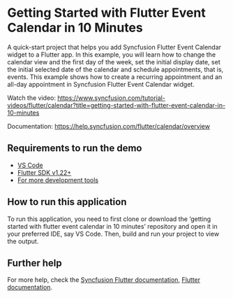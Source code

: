 # Getting Started with Flutter Event Calendar in 10 Minutes

A quick-start project that helps you add Syncfusion Flutter Event Calendar widget to a Flutter app. In this example, you will learn how to change the calendar view and the first day of the week, set the initial display date, set the initial selected date of the calendar and schedule appointments, that is, events. This example shows how to create a recurring appointment and an all-day appointment in Syncfusion Flutter Event Calendar widget.

Watch the video: https://www.syncfusion.com/tutorial-videos/flutter/calendar?title=getting-started-with-flutter-event-calendar-in-10-minutes

Documentation: https://help.syncfusion.com/flutter/calendar/overview 

## Requirements to run the demo
* [VS Code](https://code.visualstudio.com/download)
* [Flutter SDK v1.22+](https://flutter.dev/docs/development/tools/sdk/overview)
* [For more development tools](https://flutter.dev/docs/development/tools/devtools/overview)

## How to run this application
To run this application, you need to first clone or download the ‘getting started with flutter event calendar in 10 minutes’ repository and   open it in your preferred IDE, say VS Code. Then, build and run your project to view the output.

## Further help
For more help, check the [Syncfusion Flutter documentation](https://help.syncfusion.com/flutter/introduction/overview),
 [Flutter documentation](https://flutter.dev/docs/get-started/install).
